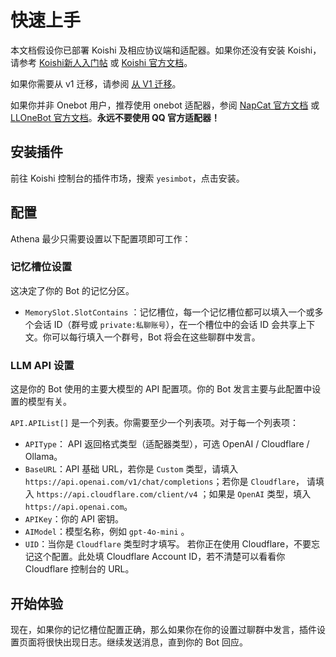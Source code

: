 
# 快速上手

本文档假设你已部署 Koishi 及相应协议端和适配器。如果你还没有安装 Koishi，请参考 [Koishi新人入门帖](https://forum.koishi.xyz/t/topic/556) 或 [Koishi 官方文档](https://koishi.chat/zh-CN/)。

如果你需要从 v1 迁移，请参阅 [从 V1 迁移](/getting-started/migrate-from-v1.md)。

如果你并非 Onebot 用户，推荐使用 onebot 适配器，参阅 [NapCat 官方文档](https://napneko.pages.dev/) 或 [LLOneBot 官方文档](https://llonebot.github.io/zh-CN/)。**永远不要使用 QQ 官方适配器！**

## 安装插件

前往 Koishi 控制台的插件市场，搜索 `yesimbot`，点击安装。

## 配置

Athena 最少只需要设置以下配置项即可工作：

### 记忆槽位设置

这决定了你的 Bot 的记忆分区。

- `MemorySlot.SlotContains` ：记忆槽位，每一个记忆槽位都可以填入一个或多个会话 ID（群号或 `private:私聊账号`），在一个槽位中的会话 ID 会共享上下文。你可以每行填入一个群号，Bot 将会在这些聊群中发言。

### LLM API 设置

这是你的 Bot 使用的主要大模型的 API 配置项。你的 Bot 发言主要与此配置中设置的模型有关。

`API.APIList[]` 是一个列表。你需要至少一个列表项。对于每一个列表项：

- `APIType`： API 返回格式类型（适配器类型），可选 OpenAI / Cloudflare / Ollama。
- `BaseURL`：API 基础 URL，若你是 `Custom` 类型，请填入 `https://api.openai.com/v1/chat/completions`；若你是 `Cloudflare`， 请填入 `https://api.cloudflare.com/client/v4` ；如果是 `OpenAI` 类型，填入 `https://api.openai.com`。
- `APIKey`：你的 API 密钥。
- `AIModel`：模型名称，例如 `gpt-4o-mini`          。
- `UID`：当你是 `Cloudflare` 类型时才填写。 若你正在使用 Cloudflare，不要忘记这个配置。此处填 Cloudflare Account ID，若不清楚可以看看你 Cloudflare 控制台的 URL。

## 开始体验

现在，如果你的记忆槽位配置正确，那么如果你在你的设置过聊群中发言，插件设置页面将很快出现日志。继续发送消息，直到你的 Bot 回应。



<!--stackedit_data:
eyJoaXN0b3J5IjpbMjUzOTA2MjQ3LC02Nzg4MDE2NDQsLTYwOT
A0MTUyNl19
-->